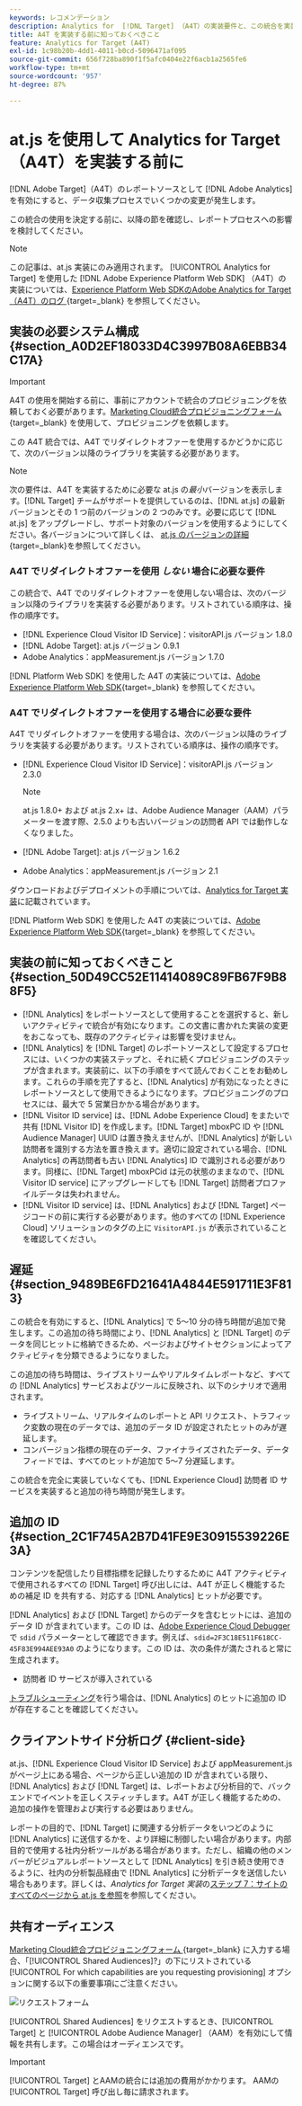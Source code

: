 ```yaml
---
keywords: レコメンデーション
description: Analytics for  [!DNL Target] （A4T）の実装要件と、この統合を実装する前に考慮すべき事項について学びます。
title: A4T を実装する前に知っておくべきこと
feature: Analytics for Target (A4T)
exl-id: 1c98b20b-4dd1-4011-b0cd-5096471af095
source-git-commit: 656f728ba890f1f5afc0404e22f6acb1a2565fe6
workflow-type: tm+mt
source-wordcount: '957'
ht-degree: 87%

---
```


# at.js を使用して Analytics for Target（A4T）を実装する前に

[!DNL Adobe Target]（A4T）のレポートソースとして [!DNL Adobe Analytics] を有効にすると、データ収集プロセスでいくつかの変更が発生します。

この統合の使用を決定する前に、以降の節を確認し、レポートプロセスへの影響を検討してください。

>[!NOTE]
>
>この記事は、at.js 実装にのみ適用されます。 [!UICONTROL Analytics for Target] を使用した [!DNL Adobe Experience Platform Web SDK] （A4T）の実装については、[Experience Platform Web SDKのAdobe Analytics for Target （A4T）のログ ](https://experienceleague.adobe.com/docs/target-dev/developer/a4t/overview-a4t.html){target=_blank} を参照してください。

## 実装の必要システム構成 {#section_A0D2EF18033D4C3997B08A6EBB34C17A}

>[!IMPORTANT]
>
>A4T の使用を開始する前に、事前にアカウントで統合のプロビジョニングを依頼しておく必要があります。[Marketing Cloud統合プロビジョニングフォーム ](https://survey.adobe.com/jfe/form/SV_ekBHTLSoP5Zki2y){target=_blank} を使用して、プロビジョニングを依頼します。

この A4T 統合では、A4T でリダイレクトオファーを使用するかどうかに応じて、次のバージョン以降のライブラリを実装する必要があります。

>[!NOTE]
>
>次の要件は、A4T を実装するために必要な at.js の&#x200B;*最小*&#x200B;バージョンを表示します。[!DNL Target] チームがサポートを提供しているのは、[!DNL at.js] の最新バージョンとその 1 つ前のバージョンの 2 つのみです。必要に応じて [!DNL at.js] をアップグレードし、サポート対象のバージョンを使用するようにしてください。各バージョンについて詳しくは、 [at.js のバージョンの詳細](https://experienceleague.adobe.com/docs/target-dev/developer/client-side/at-js-implementation/target-atjs-versions.html?lang=ja){target=_blank}を参照してください。

### A4T でリダイレクトオファーを使用 *しない* 場合に必要な要件

この統合で、A4T でのリダイレクトオファーを使用しない場合は、次のバージョン以降のライブラリを実装する必要があります。リストされている順序は、操作の順序です。

* [!DNL Experience Cloud Visitor ID Service]：visitorAPI.js バージョン 1.8.0
* [!DNL Adobe Target]: at.js バージョン 0.9.1
* Adobe Analytics：appMeasurement.js バージョン 1.7.0

[!DNL Platform Web SDK] を使用した A4T の実装については、[Adobe Experience Platform Web SDK](https://experienceleague.adobe.com/docs/target-dev/developer/client-side/aep-web-sdk.html?lang=ja){target=_blank} を参照してください。

### A4T でリダイレクトオファーを使用する場合に必要な要件

A4T でリダイレクトオファーを使用する場合は、次のバージョン以降のライブラリを実装する必要があります。リストされている順序は、操作の順序です。

* [!DNL Experience Cloud Visitor ID Service]：visitorAPI.js バージョン 2.3.0

  >[!NOTE]
  >
  >at.js 1.8.0+ および at.js 2.x+ は、Adobe Audience Manager（AAM）パラメーターを渡す際、2.5.0 よりも古いバージョンの訪問者 API では動作しなくなりました。

* [!DNL Adobe Target]: at.js バージョン 1.6.2

* Adobe Analytics：appMeasurement.js バージョン 2.1

ダウンロードおよびデプロイメントの手順については、[Analytics for Target 実装](/help/main/c-integrating-target-with-mac/a4t/a4timplementation.md)に記載されています。

[!DNL Platform Web SDK] を使用した A4T の実装については、[Adobe Experience Platform Web SDK](https://experienceleague.adobe.com/docs/target-dev/developer/client-side/aep-web-sdk.html?lang=ja){target=_blank} を参照してください。

## 実装の前に知っておくべきこと {#section_50D49CC52E11414089C89FB67F9B88F5}

* [!DNL Analytics] をレポートソースとして使用することを選択すると、新しいアクティビティで統合が有効になります。この文書に書かれた実装の変更をおこなっても、既存のアクティビティは影響を受けません。
* [!DNL Analytics] を [!DNL Target] のレポートソースとして設定するプロセスには、いくつかの実装ステップと、それに続くプロビジョニングのステップが含まれます。実装前に、以下の手順をすべて読んでおくことをお勧めします。これらの手順を完了すると、[!DNL Analytics] が有効になったときにレポートソースとして使用できるようになります。プロビジョニングのプロセスには、最大で 5 営業日かかる場合があります。
* [!DNL Visitor ID service] は、[!DNL Adobe Experience Cloud] をまたいで共有 [!DNL Visitor ID] を作成します。[!DNL Target] mboxPC ID や [!DNL Audience Manager] UUID は置き換えませんが、[!DNL Analytics] が新しい訪問者を識別する方法を置き換えます。適切に設定されている場合、[!DNL Analytics] の再訪問者も古い [!DNL Analytics] ID で識別される必要があります。同様に、[!DNL Target] mboxPCid は元の状態のままなので、[!DNL Visitor ID service] にアップグレードしても [!DNL Target] 訪問者プロファイルデータは失われません。
* [!DNL Visitor ID service] は、[!DNL Analytics] および [!DNL Target] ページコードの前に実行する必要があります。他のすべての [!DNL Experience Cloud] ソリューションのタグの上に `VisitorAPI.js` が表示されていることを確認してください。

## 遅延 {#section_9489BE6FD21641A4844E591711E3F813}

この統合を有効にすると、[!DNL Analytics] で 5～10 分の待ち時間が追加で発生します。この追加の待ち時間により、[!DNL Analytics] と [!DNL Target] のデータを同じヒットに格納できるため、ページおよびサイトセクションによってアクティビティを分類できるようになりました。

この追加の待ち時間は、ライブストリームやリアルタイムレポートなど、すべての [!DNL Analytics] サービスおよびツールに反映され、以下のシナリオで適用されます。

* ライブストリーム、リアルタイムのレポートと API リクエスト、トラフィック変数の現在のデータでは、追加のデータ ID が設定されたヒットのみが遅延します。
* コンバージョン指標の現在のデータ、ファイナライズされたデータ、データフィードでは、すべてのヒットが追加で 5～7 分遅延します。

この統合を完全に実装していなくても、[!DNL Experience Cloud] 訪問者 ID サービスを実装すると追加の待ち時間が発生します。

## 追加の ID {#section_2C1F745A2B7D41FE9E30915539226E3A}

コンテンツを配信したり目標指標を記録したりするために A4T アクティビティで使用されるすべての [!DNL Target] 呼び出しには、A4T が正しく機能するための補足 ID を共有する、対応する [!DNL Analytics] ヒットが必要です。

[!DNL Analytics] および [!DNL Target] からのデータを含むヒットには、追加のデータ ID が含まれています。この ID は、[Adobe Experience Cloud Debugger](https://experienceleague.adobe.com/docs/debugger/using/experience-cloud-debugger.html?lang=ja) で `sdid` パラメーターとして確認できます。例えば、`sdid=2F3C18E511F618CC-45F83E994AEE93A0` のようになります。この ID は、次の条件が満たされると常に生成されます。

* 訪問者 ID サービスが導入されている

[トラブルシューティング](/help/main/c-integrating-target-with-mac/a4t/c-a4t-troubleshooting/a4t-troubleshooting.md)を行う場合は、[!DNL Analytics] のヒットに追加の ID が存在することを確認してください。

## クライアントサイド分析ログ {#client-side}

at.js、[!DNL Experience Cloud Visitor ID Service] および appMeasurement.js がページ上にある場合、ページから正しい追加の ID が含まれている限り、[!DNL Analytics] および [!DNL Target] は、レポートおよび分析目的で、バックエンドでイベントを正しくスティッチします。A4T が正しく機能するための、追加の操作を管理および実行する必要はありません。

レポートの目的で、[!DNL Target] に関連する分析データをいつどのように [!DNL Analytics] に送信するかを、より詳細に制御したい場合があります。内部目的で使用する社内分析ツールがある場合があります。ただし、組織の他のメンバーがビジュアルレポートソースとして [!DNL Analytics] を引き続き使用できるように、社内の分析製品経由で [!DNL Analytics] に分析データを送信したい場合もあります。詳しくは、*Analytics for Target 実装*&#x200B;の[ステップ 7：サイトのすべてのページから at.js を参照](/help/main/c-integrating-target-with-mac/a4t/a4timplementation.md#step7)を参照してください。

## 共有オーディエンス

[Marketing Cloud統合プロビジョニングフォーム ](https://survey.adobe.com/jfe/form/SV_ekBHTLSoP5Zki2y){target=_blank} に入力する場合、「[!UICONTROL Shared Audiences]?」の下にリストされている [!UICONTROL For which capabilities are you requesting provisioning] オプションに関する以下の重要事項にご注意ください。

![リクエストフォーム](/help/main/c-integrating-target-with-mac/a4t/assets/request-form.png)

[!UICONTROL Shared Audiences] をリクエストするとき、[!UICONTROL Target] と [!UICONTROL Adobe Audience Manager] （AAM）を有効にして情報を共有します。この場合はオーディエンスです。

>[!IMPORTANT]
>
>[!UICONTROL Target] とAAMの統合には追加の費用がかかります。 AAMの [!UICONTROL Target] 呼び出し毎に請求されます。
